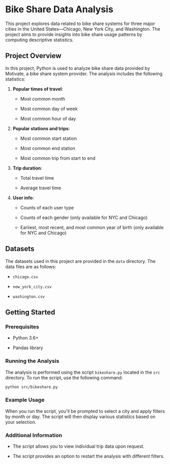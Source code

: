 # Bike Share Data Analysis
This project explores data related to bike share systems for three major cities in the United States—Chicago, New York City, and Washington. The project aims to provide insights into bike share usage patterns by computing descriptive statistics.

## Project Overview
In this project, Python is used to analyze bike share data provided by Motivate, a bike share system provider. The analysis includes the following statistics:

1. **Popular times of travel**:
    - Most common month
      
    - Most common day of week
      
    - Most common hour of day

2. **Popular stations and trips**:
    - Most common start station
      
    - Most common end station
      
    - Most common trip from start to end

3. **Trip duration**:
    - Total travel time
      
    - Average travel time  

4. **User info**:
    - Counts of each user type
      
    - Counts of each gender (only available for NYC and Chicago)
  
    - Earliest, most recent, and most common year of birth (only available for NYC and Chicago)

## Datasets
The datasets used in this project are provided in the `data` directory. The data files are as follows:

- `chicago.csv`
  
- `new_york_city.csv`
  
- `washington.csv`

## Getting Started

### Prerequisites

- Python 3.6+
  
- Pandas library

### Running the Analysis
The analysis is performed using the script `bikeshare.py` located in the `src` directory. To run the script, use the following command:
```bash
python src/bikeshare.py
```

### Example Usage
When you run the script, you'll be prompted to select a city and apply filters by month or day. The script will then display various statistics based on your selection.

### Additional Information
- The script allows you to view individual trip data upon request.

- The script provides an option to restart the analysis with different filters.



